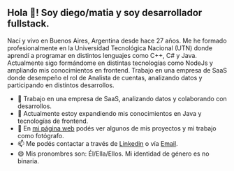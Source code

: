 ## Hola 👋! Soy diego/matia y soy desarrollador fullstack. 

Nací y vivo en Buenos Aires, Argentina desde hace 27 años. Me he formado profesionalmente en la Universidad Tecnológica Nacional (UTN) donde aprendí a programar en distintos lenguajes como C++, C# y Java. Actualmente sigo formándome en distintas tecnologías como NodeJs y ampliando mis conocimientos en frontend. Trabajo en una empresa de SaaS donde desempeño el rol de Analista de cuentas, analizando datos y participando en distintos desarrollos. 



- 🔭 Trabajo en una empresa de SaaS, analizando datos y colaborando con desarrollos.
- 🌱 Actualmente estoy expandiendo mis conocimientos en Java y tecnologías de frontend.
- 💬 En <a href="https://dmatia.com" target="_blank"> mi página web</a> podés ver algunos de mis proyectos y mi trabajo como fotógrafo.
- 📫 Me podés contactar a través de <a href="https://www.linkedin.com/in/dmatia/" target="_blank"> Linkedin</a> o vía <a href="mailto:diegovillalba.96@gmail.com" target="_blank"> Email</a>.
- 😄 Mis pronombres son: Él/Ella/Ellos. Mi identidad de género es no binaria.
